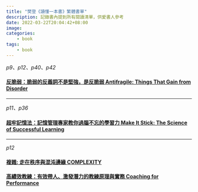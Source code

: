 ```yaml
---
title: "樊登《讀懂一本書》繁體書單"
description: 記錄書內提到所有閱讀清單，供愛書人參考
date: 2022-03-22T20:04:42+08:00
image: 
categories:
    - book
tags:
    - book
---
```


    
*p9、p12、p40、p42*
#### [反脆弱：脆弱的反義詞不是堅強，是反脆弱  Antifragile: Things That Gain from Disorder](https://www.books.com.tw/products/0010590630)

---

*p11、p36*  
#### [超牢記憶法：記憶管理專家教你過腦不忘的學習力 Make It Stick: The Science of Successful Learning](https://www.books.com.tw/products/E050008435?sloc=main)

---

*p12*  
#### [複雜: 走在秩序與混沌邊緣 COMPLEXITY](https://www.eslite.com/product/1001122731413555)

#### [高績效教練：有效帶人、激發潛力的教練原理與實務 Coaching for Performance](https://www.books.com.tw/products/0010803759?sloc=main)





